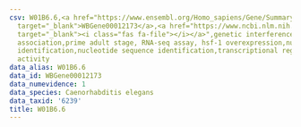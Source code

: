 ```yaml
---
csv: W01B6.6,<a href="https://www.ensembl.org/Homo_sapiens/Gene/Summary?db=core;g=WBGene00012173"
  target="_blank">WBGene00012173</a>,<a href="https://www.ncbi.nlm.nih.gov/pubmed/30894454"
  target="_blank"><i class="fas fa-file"></i></a>",genetic interference,functional
  association,prime adult stage, RNA-seq assay, hsf-1 overexpression,nucleotide sequence
  identification,nucleotide sequence identification,transcriptional regulation,up-regulates
  activity
data_alias: W01B6.6
data_id: WBGene00012173
data_numevidence: 1
data_species: Caenorhabditis elegans
data_taxid: '6239'
title: W01B6.6
---
```

